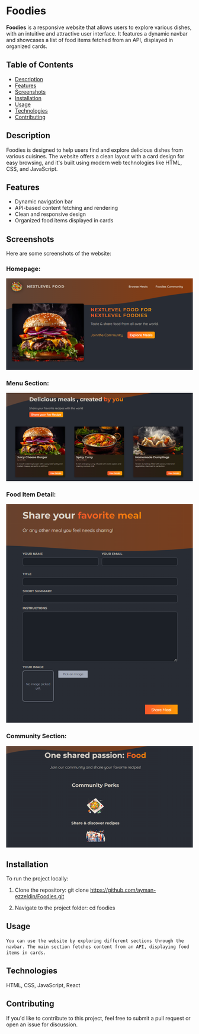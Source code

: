 # Foodies

**Foodies** is a responsive website that allows users to explore various dishes, with an intuitive and attractive user interface. It features a dynamic navbar and showcases a list of food items fetched from an API, displayed in organized cards.

## Table of Contents

- [Description](#description)
- [Features](#features)
- [Screenshots](#screenshots)
- [Installation](#installation)
- [Usage](#usage)
- [Technologies](#technologies)
- [Contributing](#contributing)

## Description

Foodies is designed to help users find and explore delicious dishes from various cuisines. The website offers a clean layout with a card design for easy browsing, and it's built using modern web technologies like HTML, CSS, and JavaScript.

## Features

- Dynamic navigation bar
- API-based content fetching and rendering
- Clean and responsive design
- Organized food items displayed in cards

## Screenshots

Here are some screenshots of the website:

### Homepage:
![Homepage Screenshot](./public/images/1.png)

### Menu Section:
![Menu Screenshot](./public/images/2.png)

### Food Item Detail:
![Food Item Screenshot](./public/images/3.png)

### Community Section:
![Contact Screenshot](./public/images/4.png)


## Installation

To run the project locally:

1. Clone the repository:
   git clone https://github.com/ayman-ezzeldin/Foodies.git

2. Navigate to the project folder:
    cd foodies

## Usage
    You can use the website by exploring different sections through the navbar. The main section fetches content from an API, displaying food items in cards.

## Technologies
  HTML,
  CSS,
  JavaScript,
  React
## Contributing
  If you'd like to contribute to this project, feel free to submit a pull request or open an issue for discussion.